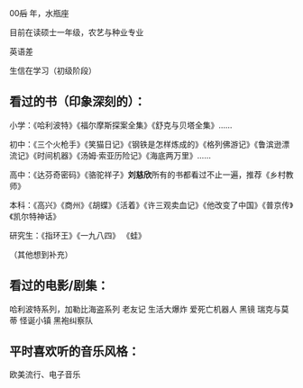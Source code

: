 00~~后~~ 年，水瓶座

目前在读硕士一年级，农艺与种业专业

英语差

生信在学习（初级阶段）

## **看过的书（印象深刻的）**：

小学：《哈利波特》《福尔摩斯探案全集》《舒克与贝塔全集》……

初中：《三个火枪手》《笑猫日记》《钢铁是怎样炼成的》《格列佛游记》《鲁滨逊漂流记》《时间机器》《汤姆·索亚历险记》《海底两万里》……

高中：《达芬奇密码》《骆驼祥子》**刘慈欣**所有的书都看过不止一遍，推荐《乡村教师》

本科：《高兴》《商州》《胡蝶》《活着》《许三观卖血记》《他改变了中国》《普京传》《凯尔特神话》

研究生：《指环王》《一九八四》 《蛙》

（其他想到补充）

## **看过的电影/剧集**：

哈利波特系列，加勒比海盗系列 老友记 生活大爆炸 爱死亡机器人 黑镜 瑞克与莫蒂 怪诞小镇 黑袍纠察队

## 平时喜欢听的**音乐**风格：

欧美流行、电子音乐

